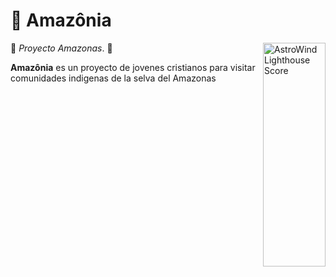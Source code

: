 # 🌱 Amazônia

<img src="https://raw.githubusercontent.com/onwidget/.github/main/resources/astrowind/lighthouse-score.png" align="right"
     alt="AstroWind Lighthouse Score" width="100" height="358">

🌟 _Proyecto Amazonas_. 🌟

**Amazônia** es un proyecto de jovenes cristianos para visitar comunidades indigenas de la selva del Amazonas

